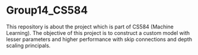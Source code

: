 # Group14_CS584
This repository is about the project which is part of CS584 (Machine Learning). The objective of this project is to construct a custom model with lesser parameters and higher performance with skip connections and depth scaling principals. 
